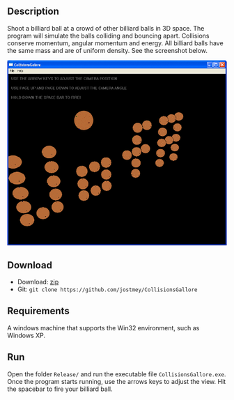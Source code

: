 ## Description

Shoot a billiard ball at a crowd of other billiard balls in 3D space. The program will simulate the balls colliding and bouncing apart. Collisions conserve momentum, angular momentum and energy. All billiard balls have the same mass and are of uniform density. See the screenshot below.

![alt text](Screenshots/animation.gif "Animation of Physics Simulation")

## Download

* Download: [zip](https://github.com/jostmey/CollisionsGallore/zipball/master)
* Git: `git clone https://github.com/jostmey/CollisionsGallore`

## Requirements

A windows machine that supports the Win32 environment, such as Windows XP.

## Run

Open the folder `Release/` and run the executable file `CollisionsGallore.exe`. Once the program starts running, use the arrows keys to adjust the view. Hit the spacebar to fire your billiard ball.
